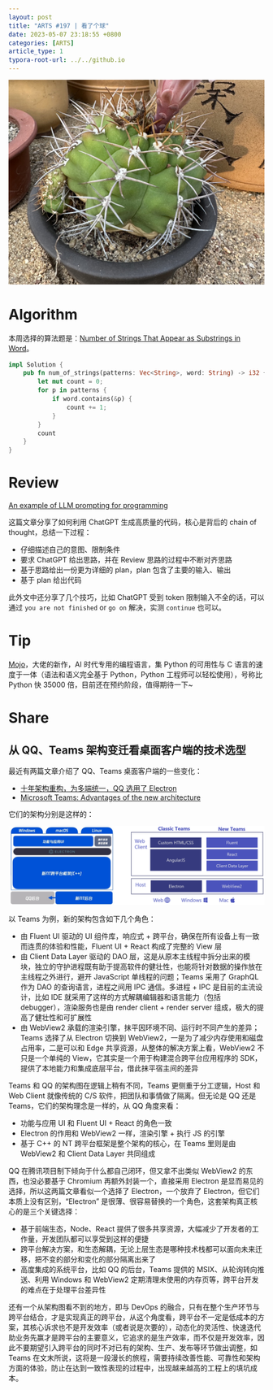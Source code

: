 ```yaml
---
layout: post
title: "ARTS #197 | 看了个球"
date: 2023-05-07 23:18:55 +0800
categories: [ARTS]
article_type: 1
typora-root-url: ../../github.io
---
```


![](/assets/img/197-1.jpg)

# Algorithm

本周选择的算法题是：[Number of Strings That Appear as Substrings in Word](https://leetcode.com/problems/number-of-strings-that-appear-as-substrings-in-word/description/)。

```rust
impl Solution {
    pub fn num_of_strings(patterns: Vec<String>, word: String) -> i32 {
        let mut count = 0;
        for p in patterns {
            if word.contains(&p) {
                count += 1;
            }
        }
        count
    }
}
```


# Review

[An example of LLM prompting for programming](https://martinfowler.com/articles/2023-chatgpt-xu-hao.html)

这篇文章分享了如何利用 ChatGPT 生成高质量的代码，核心是背后的 chain of thought，总结一下过程：

- 仔细描述自己的意图、限制条件
- 要求 ChatGPT 给出思路，并在 Review 思路的过程中不断对齐思路
- 基于思路给出一份更为详细的 plan，plan 包含了主要的输入、输出
- 基于 plan 给出代码

此外文中还分享了几个技巧，比如 ChatGPT 受到 token 限制输入不全的话，可以通过 `you are not finished` or `go on` 解决，实测 `continue` 也可以。

# Tip

[Mojo](https://www.modular.com/mojo)，大佬的新作，AI 时代专用的编程语言，集 Python 的可用性与 C 语言的速度于一体（语法和语义完全基于 Python，Python 工程师可以轻松使用），号称比 Python 快 35000 倍，目前还在预约阶段，值得期待一下~

# Share

## 从 QQ、Teams 架构变迁看桌面客户端的技术选型

最近有两篇文章介绍了 QQ、Teams 桌面客户端的一些变化：

- [十年架构重构，为多端统一，QQ 选用了 Electron](https://www.infoq.cn/article/PzQfDeSeXzhIacxzVSc9)
- [Microsoft Teams: Advantages of the new architecture](https://techcommunity.microsoft.com/t5/microsoft-teams-blog/microsoft-teams-advantages-of-the-new-architecture/ba-p/3775704)

它们的架构分别是这样的：

![](/assets/img/197-3.png)

以 Teams 为例，新的架构包含如下几个角色：

- 由 Fluent UI 驱动的 UI 组件库，响应式 + 跨平台，确保在所有设备上有一致而连贯的体验和性能，Fluent UI + React 构成了完整的 View 层
- 由 Client Data Layer 驱动的 DAO 层，这是从原本主线程中拆分出来的模块，独立的守护进程既有助于提高软件的健壮性，也能将针对数据的操作放在主线程之外进行，避开 JavaScript 单线程的问题；Teams 采用了 GraphQL 作为 DAO 的查询语言，进程之间用 IPC 通信。多进程 + IPC 是目前的主流设计，比如 IDE 就采用了这样的方式解耦编辑器和语言能力（包括 debugger），渲染服务也是由 render client + render server 组成，极大的提高了健壮性和可扩展性
- 由 WebView2 承载的渲染引擎，抹平因环境不同、运行时不同产生的差异；Teams 选择了从 Electron 切换到 WebView2，一是为了减少内存使用和磁盘占用率，二是可以和 Edge 共享资源，从整体的解决方案上看，WebView2 不只是一个单纯的 View，它其实是一个用于构建混合跨平台应用程序的 SDK，提供了本地能力和集成底层平台，借此抹平宿主间的差异

Teams 和 QQ 的架构图在逻辑上稍有不同，Teams 更侧重于分工逻辑，Host 和 Web Client 就像传统的 C/S 软件，把团队和事情做了隔离。但无论是 QQ 还是 Teams，它们的架构理念是一样的，从 QQ 角度来看：

- 功能与应用 UI 和 Fluent UI + React 的角色一致
- Electron 的作用和 WebView2 一样，渲染引擎 + 执行 JS 的引擎
- 基于 C++ 的 NT 跨平台框架是整个架构的核心，在 Teams 里则是由 WebView2 和 Client Data Layer 共同组成

QQ 在腾讯项目制下倾向于什么都自己闭环，但又拿不出类似 WebView2 的东西，也没必要基于 Chromium 再额外封装一个，直接采用 Electron 是显而易见的选择，所以这两篇文章看似一个选择了 Electron，一个放弃了 Electron，但它们本质上没有区别，“Electron” 是很薄、很容易替换的一个角色，这套架构真正核心的是三个关键选择：

- 基于前端生态，Node、React 提供了很多共享资源，大幅减少了开发者的工作量，开发团队都可以享受到这样的便捷
- 跨平台解决方案，和生态解耦，无论上层生态是哪种技术栈都可以面向未来迁移，把不变的部分和变化的部分隔离出来了
- 高度集成的系统平台，比如 QQ 的后台，Teams 提供的 MSIX、从轮询转向推送、利用 Windows 和 WebView2 定期清理未使用的内存页等，跨平台开发的难点在于处理平台差异性

还有一个从架构图看不到的地方，即与 DevOps 的融合，只有在整个生产环节与跨平台结合，才是实现真正的跨平台，从这个角度看，跨平台不一定是低成本的方案，其核心诉求也不是开发效率（或者说是次要的），动态化的灵活性、快速迭代助业务先赢才是跨平台的主要意义，它追求的是生产效率，而不仅是开发效率，因此不要期望引入跨平台的同时不对已有的架构、生产、发布等环节做出调整，如 Teams 在文末所说，这将是一段漫长的旅程，需要持续改善性能、可靠性和架构方面的体验，防止在达到一致性表现的过程中，出现越来越高的工程上的填坑成本。
